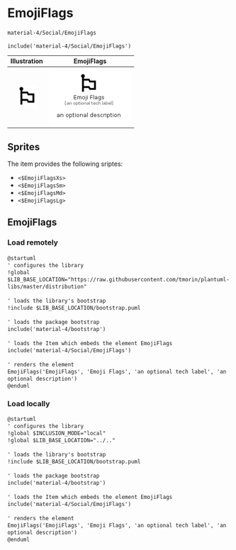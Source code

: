 # EmojiFlags


```text
material-4/Social/EmojiFlags
```

```text
include('material-4/Social/EmojiFlags')
```



| Illustration | EmojiFlags |
| :---: | :---: |
| ![illustration for Illustration](../../material-4/Social/EmojiFlags.png) | ![illustration for EmojiFlags](../../material-4/Social/EmojiFlags.Local.png) |



## Sprites
The item provides the following sriptes:

- `<$EmojiFlagsXs>`
- `<$EmojiFlagsSm>`
- `<$EmojiFlagsMd>`
- `<$EmojiFlagsLg>`





## EmojiFlags

### Load remotely
```plantuml
@startuml
' configures the library
!global $LIB_BASE_LOCATION="https://raw.githubusercontent.com/tmorin/plantuml-libs/master/distribution"

' loads the library's bootstrap
!include $LIB_BASE_LOCATION/bootstrap.puml

' loads the package bootstrap
include('material-4/bootstrap')

' loads the Item which embeds the element EmojiFlags
include('material-4/Social/EmojiFlags')

' renders the element
EmojiFlags('EmojiFlags', 'Emoji Flags', 'an optional tech label', 'an optional description')
@enduml
```

### Load locally
```plantuml
@startuml
' configures the library
!global $INCLUSION_MODE="local"
!global $LIB_BASE_LOCATION="../.."

' loads the library's bootstrap
!include $LIB_BASE_LOCATION/bootstrap.puml

' loads the package bootstrap
include('material-4/bootstrap')

' loads the Item which embeds the element EmojiFlags
include('material-4/Social/EmojiFlags')

' renders the element
EmojiFlags('EmojiFlags', 'Emoji Flags', 'an optional tech label', 'an optional description')
@enduml
```

